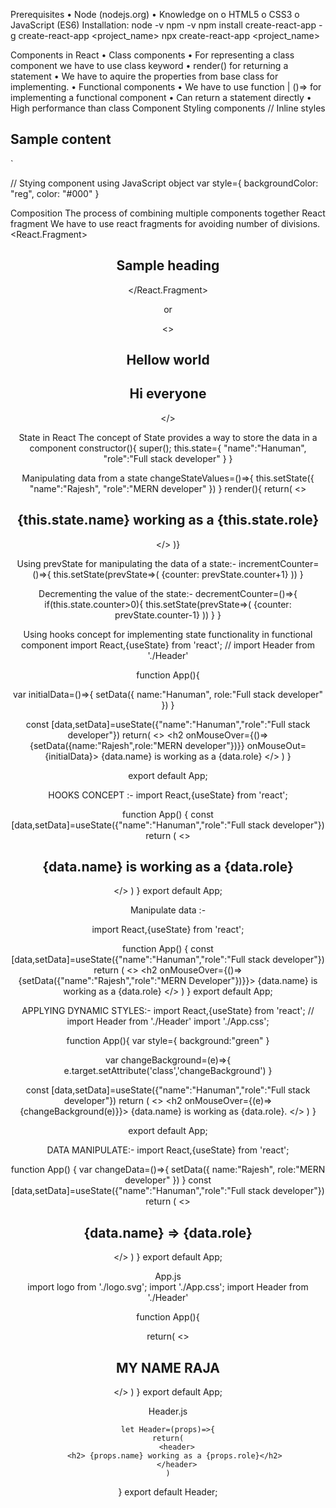 Prerequisites
•	Node (nodejs.org)
•	Knowledge on
o	HTML5
o	CSS3
o	JavaScript (ES6)
Installation:
node -v
npm -v
npm install create-react-app -g
create-react-app <project_name>
npx create-react-app <project_name>

Components in React
•	Class components
•	For representing a class component we have to use class keyword
•	render() for returning a statement
•	We have to aquire the properties from base class for implementing.
•	Functional components
•	We have to use function | ()=> for implementing a functional component
•	Can return a statement directly
•	High performance than class Component
Styling components
  // Inline styles
  <h2 style={{backgroundColor:"green"}}> Sample content </h2>`
  
  // Stying component using JavaScript object
  var style={
     backgroundColor: "reg",
     color: "#000"
   }


Composition
The process of combining multiple components together
React fragment
We have to use react fragments for avoiding number of divisions.
   <React.Fragment>
    <Header />
    <h2> Sample heading </h2>
   </React.Fragment>
   
   or
   
   <> 
      <Header />
      <h2> Hellow world </h2> <h2> Hi everyone</h2> 
      <App />
    </>


State in React
The concept of State provides a way to store the data in a component
  constructor(){
    super();
    this.state={
      "name":"Hanuman",
      "role":"Full stack developer"
    }
  }




Manipulating data from a state
 changeStateValues=()=>{
    this.setState({
      "name":"Rajesh",
      "role":"MERN developer"
    })
  }
  render(){
    return(
    <> 
      <Header />
    <h2 onMouseOver={this.changeStateValues}> {this.state.name} working as a {this.state.role} </h2> 
      <App />
    </>
    )}


  
Using prevState for manipulating the data of a state:-
  incrementCounter=()=>{
    this.setState(prevState=>(
      {counter: prevState.counter+1}
    ))
  }


Decrementing the value of the state:-
 decrementCounter=()=>{
    if(this.state.counter>0){
    this.setState(prevState=>(
      {counter: prevState.counter-1}
    ))
    }
  }


Using hooks concept for implementing state functionality in functional component
 import React,{useState} from 'react';
// import Header from './Header'


function App(){

  var initialData=()=>{
    setData({
      name:"Hanuman",
      role:"Full stack developer"
    })
  }

  const [data,setData]=useState({"name":"Hanuman","role":"Full stack developer"})
  return(
    <>
      <h2 onMouseOver={()=>{setData({name:"Rajesh",role:"MERN developer"})}} onMouseOut={initialData}> {data.name} is working as a {data.role} </h2>
    </>
  )
}

export default App;



HOOKS CONCEPT :-
import React,{useState} from 'react';

function App() {
  const [data,setData]=useState({"name":"Hanuman","role":"Full stack developer"})
  return ( 
    <>
    <h2> {data.name} is working as a {data.role} </h2>
    </>
  )
}
export default App;



Manipulate data :-

import React,{useState} from 'react';

function App() {
  const [data,setData]=useState({"name":"Hanuman","role":"Full stack developer"})
  return ( 
    <>
    <h2 onMouseOver={()=>{setData({"name":"Rajesh","role":"MERN Developer"})}}> {data.name} is working as a {data.role} </h2>
    </>
  )
}
export default App;


APPLYING DYNAMIC STYLES:-
 import React,{useState} from 'react';
// import Header from './Header'
import './App.css';

function App(){
  var style={
    background:"green"
  }

  var changeBackground=(e)=>{
    e.target.setAttribute('class','changeBackground')
  }

  const [data,setData]=useState({"name":"Hanuman","role":"Full stack developer"})
  return (
    <>
      <h2 onMouseOver={(e)=>{changeBackground(e)}}> {data.name} is working as {data.role}.</h2>
    </>
  )
}

export default App;

DATA MANIPULATE:-
import React,{useState} from 'react';

function App() {
  var changeData=()=>{
    setData({
      name:"Rajesh",
      role:"MERN developer"
    })
  }
 const [data,setData]=useState({"name":"Hanuman","role":"Full stack developer"})
  return ( 
    <>
    <h2 onMouseOver={changeData}>{data.name} => {data.role}</h2>
    </>
  )
}
export default App;

App.js                                   
import logo from './logo.svg';
import './App.css';
import Header from './Header'

function App(){
  
  return(
    <>
    <h2> MY NAME RAJA </h2>
    <Header name="raja" role="FRESHER" />
    </>
  )
}
export default App;

Header.js

	let Header=(props)=>{
    return(
        <header>
        <h2> {props.name} working as a {props.role}</h2> 
        </header>
    )
}
export default Header;


